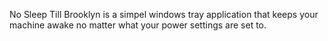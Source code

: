 No Sleep Till Brooklyn is a simpel windows tray application that keeps your machine awake no matter what your power settings are set to. 
